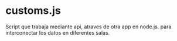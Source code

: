 # customs.js
Script que trabaja mediante api, atraves de otra app en node.js. para interconectar los datos en diferentes salas.

